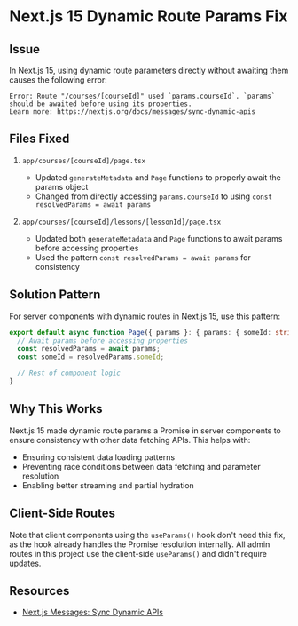 # Next.js 15 Dynamic Route Params Fix

## Issue

In Next.js 15, using dynamic route parameters directly without awaiting them causes the following error:

```
Error: Route "/courses/[courseId]" used `params.courseId`. `params` should be awaited before using its properties.
Learn more: https://nextjs.org/docs/messages/sync-dynamic-apis
```

## Files Fixed

1. `app/courses/[courseId]/page.tsx`
   - Updated `generateMetadata` and `Page` functions to properly await the params object
   - Changed from directly accessing `params.courseId` to using `const resolvedParams = await params`

2. `app/courses/[courseId]/lessons/[lessonId]/page.tsx`
   - Updated both `generateMetadata` and `Page` functions to await params before accessing properties
   - Used the pattern `const resolvedParams = await params` for consistency

## Solution Pattern

For server components with dynamic routes in Next.js 15, use this pattern:

```typescript
export default async function Page({ params }: { params: { someId: string } }) {
  // Await params before accessing properties
  const resolvedParams = await params;
  const someId = resolvedParams.someId;

  // Rest of component logic
}
```

## Why This Works

Next.js 15 made dynamic route params a Promise in server components to ensure consistency with other data fetching APIs. This helps with:

- Ensuring consistent data loading patterns
- Preventing race conditions between data fetching and parameter resolution
- Enabling better streaming and partial hydration

## Client-Side Routes

Note that client components using the `useParams()` hook don't need this fix, as the hook already handles the Promise resolution internally. All admin routes in this project use the client-side `useParams()` and didn't require updates.

## Resources

- [Next.js Messages: Sync Dynamic APIs](https://nextjs.org/docs/messages/sync-dynamic-apis)
